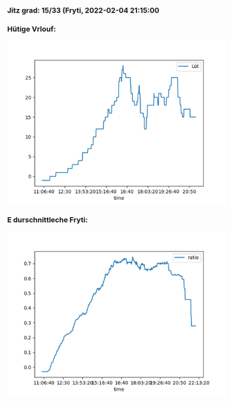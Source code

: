 ### Jitz grad: 15/33 (Fryti, 2022-02-04 21:15:00

### Hütige Vrlouf:
![Graph](Today.png)

### E durschnittleche Fryti:
![Graph](Fryti.png)